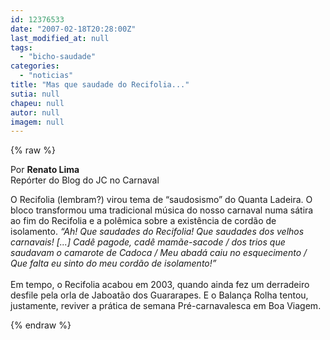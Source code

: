 ```yaml
---
id: 12376533
date: "2007-02-18T20:28:00Z"
last_modified_at: null
tags:
  - "bicho-saudade"
categories:
  - "noticias"
title: "Mas que saudade do Recifolia..."
sutia: null
chapeu: null
autor: null
imagem: null
---
```

{% raw %}
<p><P>Por <STRONG>Renato Lima<BR></STRONG>Repórter do Blog do JC no Carnaval</P></p>
<p><P>O Recifolia (lembram?) virou tema de “saudosismo” do Quanta Ladeira. O bloco transformou uma tradicional música do nosso carnaval numa sátira ao fim do Recifolia e a polêmica sobre a existência de cordão de isolamento. <EM>“Ah! Que saudades do Recifolia! Que saudades dos velhos carnavais! [...] Cadê pagode, cadê mamãe-sacode / dos trios que saudavam o camarote de Cadoca / Meu abadá caiu no esquecimento / Que falta eu sinto do meu cordão de isolamento!”</EM><BR><BR>Em tempo, o Recifolia acabou em 2003, quando ainda fez um derradeiro desfile pela orla de Jaboatão dos Guararapes. E o Balança Rolha tentou, justamente, reviver a prática de semana Pré-carnavalesca em Boa Viagem.</P> </p>
{% endraw %}